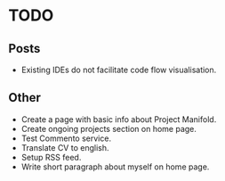 # TODO

## Posts
- Existing IDEs do not facilitate code flow visualisation.

## Other
- Create a page with basic info about Project Manifold.
- Create ongoing projects section on home page.
- Test Commento service.
- Translate CV to english.
- Setup RSS feed.
- Write short paragraph about myself on home page.